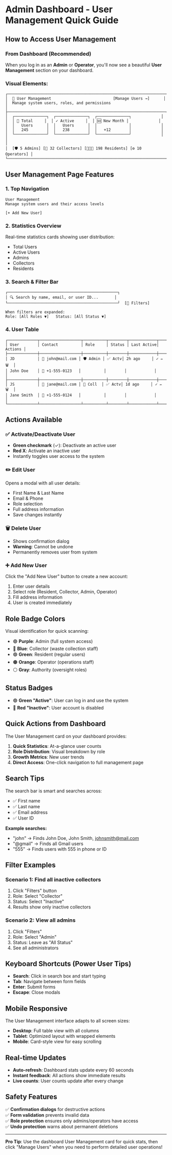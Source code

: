 # Admin Dashboard - User Management Quick Guide

## How to Access User Management

### From Dashboard (Recommended)
When you log in as an **Admin** or **Operator**, you'll now see a beautiful **User Management** section on your dashboard.

### Visual Elements:

```
┌─────────────────────────────────────────────────────────────────────┐
│  👤 User Management                           [Manage Users →]      │
│  Manage system users, roles, and permissions                        │
├─────────────────────────────────────────────────────────────────────┤
│  ┌──────────────┐  ┌──────────────┐  ┌──────────────┐             │
│  │ 👥 Total     │  │ ✓ Active     │  │ 🆕 New Month │             │
│  │   Users      │  │   Users      │  │              │             │
│  │   245        │  │   238        │  │   +12        │             │
│  └──────────────┘  └──────────────┘  └──────────────┘             │
│                                                                      │
│  [🛡️ 5 Admins] [👷 32 Collectors] [👨‍👩‍👧 198 Residents] [⚙️ 10 Operators] │
└─────────────────────────────────────────────────────────────────────┘
```

## User Management Page Features

### 1. Top Navigation
```
User Management
Manage system users and their access levels

[+ Add New User]
```

### 2. Statistics Overview
Real-time statistics cards showing user distribution:
- Total Users
- Active Users  
- Admins
- Collectors
- Residents

### 3. Search & Filter Bar
```
┌────────────────────────────────────────────────┐
│ 🔍 Search by name, email, or user ID...       │
└────────────────────────────────────────────────┘  [🔧 Filters]

When filters are expanded:
Role: [All Roles ▼]   Status: [All Status ▼]
```

### 4. User Table

```
┌─────────────┬──────────────────┬──────────┬────────┬────────────┬─────────┐
│ User        │ Contact          │ Role     │ Status │ Last Active│ Actions │
├─────────────┼──────────────────┼──────────┼────────┼────────────┼─────────┤
│ JD          │ 📧 john@mail.com │ 🛡️ Admin │ ✅ Actv│ 2h ago     │ ✓ ✏️ 🗑️  │
│ John Doe    │ 📱 +1-555-0123   │          │        │            │         │
├─────────────┼──────────────────┼──────────┼────────┼────────────┼─────────┤
│ JS          │ 📧 jane@mail.com │ 👷 Coll  │ ✅ Actv│ 1d ago     │ ✓ ✏️ 🗑️  │
│ Jane Smith  │ 📱 +1-555-0124   │          │        │            │         │
└─────────────┴──────────────────┴──────────┴────────┴────────────┴─────────┘
```

## Actions Available

### ✅ Activate/Deactivate User
- **Green checkmark** (✓): Deactivate an active user
- **Red X**: Activate an inactive user
- Instantly toggles user access to the system

### ✏️ Edit User
Opens a modal with all user details:
- First Name & Last Name
- Email & Phone
- Role selection
- Full address information
- Save changes instantly

### 🗑️ Delete User
- Shows confirmation dialog
- **Warning**: Cannot be undone
- Permanently removes user from system

### ➕ Add New User
Click the "Add New User" button to create a new account:
1. Enter user details
2. Select role (Resident, Collector, Admin, Operator)
3. Fill address information
4. User is created immediately

## Role Badge Colors

Visual identification for quick scanning:
- 🟣 **Purple**: Admin (full system access)
- 🔵 **Blue**: Collector (waste collection staff)
- 🟢 **Green**: Resident (regular users)
- 🟠 **Orange**: Operator (operations staff)
- ⚪ **Gray**: Authority (oversight roles)

## Status Badges

- 🟢 **Green "Active"**: User can log in and use the system
- 🔴 **Red "Inactive"**: User account is disabled

## Quick Actions from Dashboard

The User Management card on your dashboard provides:
1. **Quick Statistics**: At-a-glance user counts
2. **Role Distribution**: Visual breakdown by role
3. **Growth Metrics**: New user trends
4. **Direct Access**: One-click navigation to full management page

## Search Tips

The search bar is smart and searches across:
- ✅ First name
- ✅ Last name  
- ✅ Email address
- ✅ User ID

**Example searches:**
- "john" → Finds John Doe, John Smith, johnsmith@mail.com
- "@gmail" → Finds all Gmail users
- "555" → Finds users with 555 in phone or ID

## Filter Examples

### Scenario 1: Find all inactive collectors
1. Click "Filters" button
2. Role: Select "Collector"
3. Status: Select "Inactive"
4. Results show only inactive collectors

### Scenario 2: View all admins
1. Click "Filters"
2. Role: Select "Admin"
3. Status: Leave as "All Status"
4. See all administrators

## Keyboard Shortcuts (Power User Tips)

- **Search**: Click in search box and start typing
- **Tab**: Navigate between form fields
- **Enter**: Submit forms
- **Escape**: Close modals

## Mobile Responsive

The User Management interface adapts to all screen sizes:
- **Desktop**: Full table view with all columns
- **Tablet**: Optimized layout with wrapped elements
- **Mobile**: Card-style view for easy scrolling

## Real-time Updates

- **Auto-refresh**: Dashboard stats update every 60 seconds
- **Instant feedback**: All actions show immediate results
- **Live counts**: User counts update after every change

## Safety Features

✅ **Confirmation dialogs** for destructive actions  
✅ **Form validation** prevents invalid data  
✅ **Role protection** ensures only admins/operators have access  
✅ **Undo protection** warns about permanent deletions  

---

**Pro Tip**: Use the dashboard User Management card for quick stats, then click "Manage Users" when you need to perform detailed user operations!
